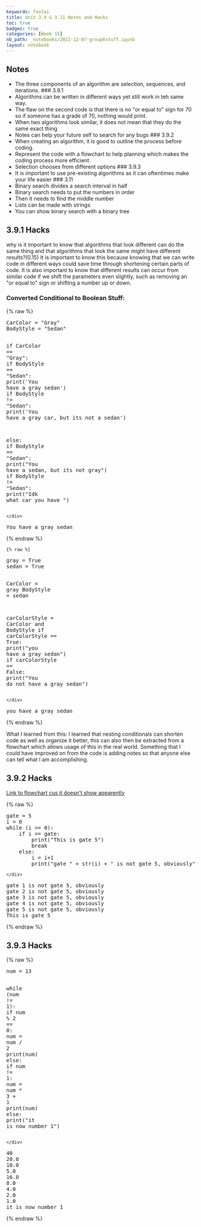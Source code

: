 ```yaml
---
keywords: fastai
title: Unit 3.9 & 3.11 Notes and Hacks
toc: true
badges: true
categories: [Week 15]
nb_path: _notebooks/2022-12-07-group6stuff.ipynb
layout: notebook
---
```


<!--
#################################################
### THIS FILE WAS AUTOGENERATED! DO NOT EDIT! ###
#################################################
# file to edit: _notebooks/2022-12-07-group6stuff.ipynb
-->

<div class="container" id="notebook-container">
        
<div class="cell border-box-sizing text_cell rendered"><div class="inner_cell">
<div class="text_cell_render border-box-sizing rendered_html">
<h2 id="Notes">Notes<a class="anchor-link" href="#Notes"> </a></h2><ul>
<li>The three components of an algorithm are selection, sequences, and iterations.
### 3.9.1</li>
<li>Algorithms can be written in different ways yet still work in teh same way.</li>
<li>The flaw on the second code is that there is no "or equal to" sign for 70 so if someone has a grade of 70, nothing would print.</li>
<li>When two algorithms look similar, it does not mean that they do the same exact thing</li>
<li>Notes can help your future self to search for any bugs
### 3.9.2</li>
<li>When creating an algorithm, it is good to outline the process before coding.</li>
<li>Represent the code with a flowchart to help planning which makes the coding process more efficient.</li>
<li>Selection chooses from different options
### 3.9.3</li>
<li>It is important to use pre-existing algorithms as it can oftentimes make your life easier
### 3.11</li>
<li>Binary search divides a search interval in half</li>
<li>Binary search needs to put the numbers in order</li>
<li>Then it needs to find the middle number</li>
<li>Lists can be made with strings</li>
<li>You can show binary search with a binary tree</li>
</ul>

</div>
</div>
</div>
<div class="cell border-box-sizing text_cell rendered"><div class="inner_cell">
<div class="text_cell_render border-box-sizing rendered_html">
<h2 id="3.9.1-Hacks">3.9.1 Hacks<a class="anchor-link" href="#3.9.1-Hacks"> </a></h2><p>why is it important to know that algorithms that look different can do the same thing and that algorithms that look the same might have different results?(0.15)
It is important to know this because knowing that we can write code in different ways could save time through shortening certain parts of code. It is also important to know that different results can occur from similar code if we shift the parameters even slightly, such as removing an "or equal to" sign or shifting a number up or down.</p>
<h3 id="Converted-Conditional-to-Boolean-Stuff:">Converted Conditional to Boolean Stuff:<a class="anchor-link" href="#Converted-Conditional-to-Boolean-Stuff:"> </a></h3>
</div>
</div>
</div>
    {% raw %}
    
<div class="cell border-box-sizing code_cell rendered">
<div class="input">

<div class="inner_cell">
    <div class="input_area">
<div class=" highlight hl-ipython3"><pre><span></span><span class="n">CarColor</span> <span class="o">=</span> <span class="s2">&quot;Gray&quot;</span>
<span class="n">BodyStyle</span> <span class="o">=</span> <span class="s2">&quot;Sedan&quot;</span>

<span class="k">if</span> <span class="n">CarColor</span> <span class="o">==</span> <span class="s2">&quot;Gray&quot;</span><span class="p">:</span>
    <span class="k">if</span> <span class="n">BodyStyle</span> <span class="o">==</span> <span class="s2">&quot;Sedan&quot;</span><span class="p">:</span>
        <span class="nb">print</span><span class="p">(</span><span class="s1">&#39;You have a gray sedan&#39;</span><span class="p">)</span>
    <span class="k">if</span> <span class="n">BodyStyle</span> <span class="o">!=</span> <span class="s2">&quot;Sedan&quot;</span><span class="p">:</span>
        <span class="nb">print</span><span class="p">(</span><span class="s1">&#39;You have a gray car, but its not a sedan&#39;</span><span class="p">)</span>

<span class="k">else</span><span class="p">:</span>
    <span class="k">if</span> <span class="n">BodyStyle</span> <span class="o">==</span> <span class="s2">&quot;Sedan&quot;</span><span class="p">:</span>
        <span class="nb">print</span><span class="p">(</span><span class="s2">&quot;You have a sedan, but its not gray&quot;</span><span class="p">)</span>
    <span class="k">if</span> <span class="n">BodyStyle</span> <span class="o">!=</span> <span class="s2">&quot;Sedan&quot;</span><span class="p">:</span>
        <span class="nb">print</span><span class="p">(</span><span class="s2">&quot;Idk what car you have &quot;</span><span class="p">)</span>
</pre></div>

    </div>
</div>
</div>

<div class="output_wrapper">
<div class="output">

<div class="output_area">

<div class="output_subarea output_stream output_stdout output_text">
<pre>You have a gray sedan
</pre>
</div>
</div>

</div>
</div>

</div>
    {% endraw %}

    {% raw %}
    
<div class="cell border-box-sizing code_cell rendered">
<div class="input">

<div class="inner_cell">
    <div class="input_area">
<div class=" highlight hl-ipython3"><pre><span></span><span class="n">gray</span> <span class="o">=</span> <span class="kc">True</span>
<span class="n">sedan</span> <span class="o">=</span> <span class="kc">True</span>

<span class="n">CarColor</span> <span class="o">=</span> <span class="n">gray</span>
<span class="n">BodyStyle</span> <span class="o">=</span> <span class="n">sedan</span>

<span class="n">carColorStyle</span> <span class="o">=</span> <span class="n">CarColor</span> <span class="ow">and</span> <span class="n">BodyStyle</span>
<span class="k">if</span> <span class="n">carColorStyle</span> <span class="o">==</span> <span class="kc">True</span><span class="p">:</span>
    <span class="nb">print</span><span class="p">(</span><span class="s2">&quot;you have a gray sedan&quot;</span><span class="p">)</span>
<span class="k">if</span> <span class="n">carColorStyle</span> <span class="o">==</span> <span class="kc">False</span><span class="p">:</span>
    <span class="nb">print</span><span class="p">(</span><span class="s2">&quot;You do not have a gray sedan&quot;</span><span class="p">)</span>
</pre></div>

    </div>
</div>
</div>

<div class="output_wrapper">
<div class="output">

<div class="output_area">

<div class="output_subarea output_stream output_stdout output_text">
<pre>you have a gray sedan
</pre>
</div>
</div>

</div>
</div>

</div>
    {% endraw %}

<div class="cell border-box-sizing text_cell rendered"><div class="inner_cell">
<div class="text_cell_render border-box-sizing rendered_html">
<p>What I learned from this: I learned that nesting conditionals can shorten code as well as organize it better, this can also then be extracted from a flowchart which allows usage of this in the real world. Something that I could have improved on from the code is adding notes so that anyone else can tell what I am accomplishing.</p>

</div>
</div>
</div>
<div class="cell border-box-sizing text_cell rendered"><div class="inner_cell">
<div class="text_cell_render border-box-sizing rendered_html">
<h2 id="3.9.2-Hacks">3.9.2 Hacks<a class="anchor-link" href="#3.9.2-Hacks"> </a></h2><p><a href="https://docs.google.com/drawings/d/1eT_WODc92R7jctunXP9nVmoS0YldwMQU6ihOzynsEYE/edit?usp=sharing">Link to flowchart cus it doesn't show apparently</a></p>

</div>
</div>
</div>
    {% raw %}
    
<div class="cell border-box-sizing code_cell rendered">
<div class="input">

<div class="inner_cell">
    <div class="input_area">
<div class=" highlight hl-ipython3"><pre><span></span><span class="n">gate</span> <span class="o">=</span> <span class="mi">5</span>
<span class="n">i</span> <span class="o">=</span> <span class="mi">0</span>
<span class="k">while</span> <span class="p">(</span><span class="n">i</span> <span class="o">&gt;=</span> <span class="mi">0</span><span class="p">):</span>
    <span class="k">if</span> <span class="n">i</span> <span class="o">==</span> <span class="n">gate</span><span class="p">:</span>
        <span class="nb">print</span><span class="p">(</span><span class="s2">&quot;This is gate 5&quot;</span><span class="p">)</span>
        <span class="k">break</span>
    <span class="k">else</span><span class="p">:</span>
        <span class="n">i</span> <span class="o">=</span> <span class="n">i</span><span class="o">+</span><span class="mi">1</span>
        <span class="nb">print</span><span class="p">(</span><span class="s2">&quot;gate &quot;</span> <span class="o">+</span> <span class="nb">str</span><span class="p">(</span><span class="n">i</span><span class="p">)</span> <span class="o">+</span> <span class="s2">&quot; is not gate 5, obviously&quot;</span><span class="p">)</span>
</pre></div>

    </div>
</div>
</div>

<div class="output_wrapper">
<div class="output">

<div class="output_area">

<div class="output_subarea output_stream output_stdout output_text">
<pre>gate 1 is not gate 5, obviously
gate 2 is not gate 5, obviously
gate 3 is not gate 5, obviously
gate 4 is not gate 5, obviously
gate 5 is not gate 5, obviously
This is gate 5
</pre>
</div>
</div>

</div>
</div>

</div>
    {% endraw %}

<div class="cell border-box-sizing text_cell rendered"><div class="inner_cell">
<div class="text_cell_render border-box-sizing rendered_html">
<h2 id="3.9.3-Hacks">3.9.3 Hacks<a class="anchor-link" href="#3.9.3-Hacks"> </a></h2>
</div>
</div>
</div>
    {% raw %}
    
<div class="cell border-box-sizing code_cell rendered">
<div class="input">

<div class="inner_cell">
    <div class="input_area">
<div class=" highlight hl-ipython3"><pre><span></span><span class="n">num</span> <span class="o">=</span> <span class="mi">13</span>

<span class="k">while</span> <span class="p">(</span><span class="n">num</span> <span class="o">!=</span> <span class="mi">1</span><span class="p">):</span>
    <span class="k">if</span> <span class="n">num</span> <span class="o">%</span> <span class="mi">2</span> <span class="o">==</span> <span class="mi">0</span><span class="p">:</span>
            <span class="n">num</span> <span class="o">=</span> <span class="n">num</span> <span class="o">/</span> <span class="mi">2</span>
            <span class="nb">print</span><span class="p">(</span><span class="n">num</span><span class="p">)</span>
    <span class="k">else</span><span class="p">:</span>
        <span class="k">if</span> <span class="n">num</span> <span class="o">!=</span> <span class="mi">1</span><span class="p">:</span>
            <span class="n">num</span> <span class="o">=</span> <span class="n">num</span> <span class="o">*</span> <span class="mi">3</span> <span class="o">+</span> <span class="mi">1</span>
            <span class="nb">print</span><span class="p">(</span><span class="n">num</span><span class="p">)</span>
<span class="k">else</span><span class="p">:</span>
    <span class="nb">print</span><span class="p">(</span><span class="s2">&quot;it is now number 1&quot;</span><span class="p">)</span>
</pre></div>

    </div>
</div>
</div>

<div class="output_wrapper">
<div class="output">

<div class="output_area">

<div class="output_subarea output_stream output_stdout output_text">
<pre>40
20.0
10.0
5.0
16.0
8.0
4.0
2.0
1.0
it is now number 1
</pre>
</div>
</div>

</div>
</div>

</div>
    {% endraw %}

</div>
 

